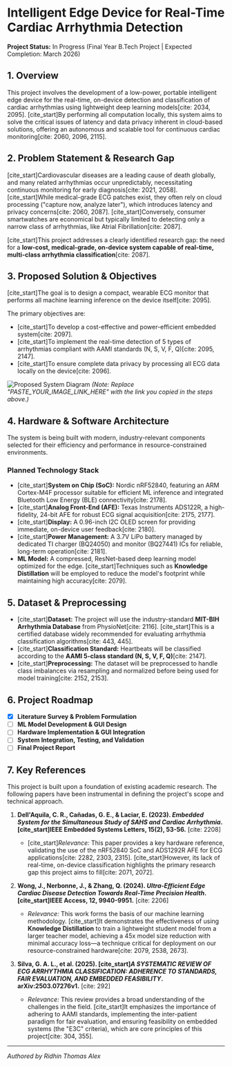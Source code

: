 # Intelligent Edge Device for Real-Time Cardiac Arrhythmia Detection

**Project Status:** In Progress (Final Year B.Tech Project | Expected Completion: March 2026)

## 1. Overview
This project involves the development of a low-power, portable intelligent edge device for the real-time, on-device detection and classification of cardiac arrhythmias using lightweight deep learning models[cite: 2034, 2095]. [cite_start]By performing all computation locally, this system aims to solve the critical issues of latency and data privacy inherent in cloud-based solutions, offering an autonomous and scalable tool for continuous cardiac monitoring[cite: 2060, 2096, 2115].

## 2. Problem Statement & Research Gap
[cite_start]Cardiovascular diseases are a leading cause of death globally, and many related arrhythmias occur unpredictably, necessitating continuous monitoring for early diagnosis[cite: 2021, 2058]. [cite_start]While medical-grade ECG patches exist, they often rely on cloud processing ("capture now, analyze later"), which introduces latency and privacy concerns[cite: 2060, 2087]. [cite_start]Conversely, consumer smartwatches are economical but typically limited to detecting only a narrow class of arrhythmias, like Atrial Fibrillation[cite: 2087].

[cite_start]This project addresses a clearly identified research gap: the need for a **low-cost, medical-grade, on-device system capable of real-time, multi-class arrhythmia classification**[cite: 2087].

## 3. Proposed Solution & Objectives
[cite_start]The goal is to design a compact, wearable ECG monitor that performs all machine learning inference on the device itself[cite: 2095].

The primary objectives are:
* [cite_start]To develop a cost-effective and power-efficient embedded system[cite: 2097].
* [cite_start]To implement the real-time detection of 5 types of arrhythmias compliant with AAMI standards (N, S, V, F, Q)[cite: 2095, 2147].
* [cite_start]To ensure complete data privacy by processing all ECG data locally on the device[cite: 2096].

![Proposed System Diagram](PASTE_YOUR_IMAGE_LINK_HERE)
*(Note: Replace "PASTE_YOUR_IMAGE_LINK_HERE" with the link you copied in the steps above.)*

## 4. Hardware & Software Architecture
The system is being built with modern, industry-relevant components selected for their efficiency and performance in resource-constrained environments.

### Planned Technology Stack
* [cite_start]**System on Chip (SoC):** Nordic nRF52840, featuring an ARM Cortex-M4F processor suitable for efficient ML inference and integrated Bluetooth Low Energy (BLE) connectivity[cite: 2178].
* [cite_start]**Analog Front-End (AFE):** Texas Instruments ADS122R, a high-fidelity, 24-bit AFE for robust ECG signal acquisition[cite: 2175, 2177].
* [cite_start]**Display:** A 0.96-inch I2C OLED screen for providing immediate, on-device user feedback[cite: 2180].
* [cite_start]**Power Management:** A 3.7V LiPo battery managed by dedicated TI charger (BQ24050) and monitor (BQ27441) ICs for reliable, long-term operation[cite: 2181].
* **ML Model:** A compressed, ResNet-based deep learning model optimized for the edge. [cite_start]Techniques such as **Knowledge Distillation** will be employed to reduce the model's footprint while maintaining high accuracy[cite: 2079].

## 5. Dataset & Preprocessing
* [cite_start]**Dataset:** The project will use the industry-standard **MIT-BIH Arrhythmia Database** from PhysioNet[cite: 2116]. [cite_start]This is a certified database widely recommended for evaluating arrhythmia classification algorithms[cite: 443, 445].
* [cite_start]**Classification Standard:** Heartbeats will be classified according to the **AAMI 5-class standard (N, S, V, F, Q)**[cite: 2147].
* [cite_start]**Preprocessing:** The dataset will be preprocessed to handle class imbalances via resampling and normalized before being used for model training[cite: 2152, 2153].

## 6. Project Roadmap
-   [x] **Literature Survey & Problem Formulation**
-   [ ] **ML Model Development & GUI Design**
-   [ ] **Hardware Implementation & GUI Integration**
-   [ ] **System Integration, Testing, and Validation**
-   [ ] **Final Project Report**

## 7. Key References
This project is built upon a foundation of existing academic research. The following papers have been instrumental in defining the project's scope and technical approach.

1.  **Dell'Aquila, C. R., Cañadas, G. E., & Laciar, E. (2023). *Embedded System for the Simultaneous Study of SAHS and Cardiac Arrhythmia*. [cite_start]IEEE Embedded Systems Letters, 15(2), 53-56.** [cite: 2208]
    * [cite_start]*Relevance:* This paper provides a key hardware reference, validating the use of the nRF52840 SoC and ADS1292R AFE for ECG applications[cite: 2282, 2303, 2315]. [cite_start]However, its lack of real-time, on-device classification highlights the primary research gap this project aims to fill[cite: 2071, 2072].

2.  **Wong, J., Nerbonne, J., & Zhang, Q. (2024). *Ultra-Efficient Edge Cardiac Disease Detection Towards Real-Time Precision Health*. [cite_start]IEEE Access, 12, 9940-9951.** [cite: 2206]
    * *Relevance:* This work forms the basis of our machine learning methodology. [cite_start]It demonstrates the effectiveness of using **Knowledge Distillation** to train a lightweight student model from a larger teacher model, achieving a 45x model size reduction with minimal accuracy loss—a technique critical for deployment on our resource-constrained hardware[cite: 2079, 2538, 2673].

3.  **Silva, G. A. L., et al. (2025). [cite_start]*A SYSTEMATIC REVIEW OF ECG ARRHYTHMIA CLASSIFICATION: ADHERENCE TO STANDARDS, FAIR EVALUATION, AND EMBEDDED FEASIBILITY*. arXiv:2503.07276v1.** [cite: 292]
    * *Relevance:* This review provides a broad understanding of the challenges in the field. [cite_start]It emphasizes the importance of adhering to AAMI standards, implementing the inter-patient paradigm for fair evaluation, and ensuring feasibility on embedded systems (the "E3C" criteria), which are core principles of this project[cite: 304, 355].

---
*Authored by Ridhin Thomas Alex*
